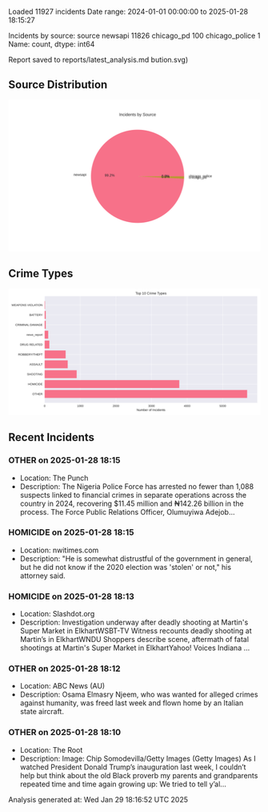 
Loaded 11927 incidents
Date range: 2024-01-01 00:00:00 to 2025-01-28 18:15:27

Incidents by source:
source
newsapi           11826
chicago_pd          100
chicago_police        1
Name: count, dtype: int64

Report saved to reports/latest_analysis.md
bution.svg)

## Source Distribution
![Source Distribution](images/source_distribution.svg)

## Crime Types
![Crime Types](images/crime_types.svg)

## Recent Incidents

### OTHER on 2025-01-28 18:15
- Location: The Punch
- Description: The Nigeria Police Force has arrested no fewer than 1,088 suspects linked to financial crimes in separate operations across the country in 2024, recovering $11.45 million and ₦142.26 billion in the process. The Force Public Relations Officer, Olumuyiwa Adejob…


### HOMICIDE on 2025-01-28 18:15
- Location: nwitimes.com
- Description: "He is somewhat distrustful of the government in general, but he did not know if the 2020 election was 'stolen' or not," his attorney said.


### HOMICIDE on 2025-01-28 18:13
- Location: Slashdot.org
- Description: Investigation underway after deadly shooting at Martin's Super Market in ElkhartWSBT-TV Witness recounts deadly shooting at Martin’s in ElkhartWNDU Shoppers describe scene, aftermath of fatal shootings at Martin's Super Market in ElkhartYahoo! Voices Indiana …


### OTHER on 2025-01-28 18:12
- Location: ABC News (AU)
- Description: Osama Elmasry Njeem, who was wanted for alleged crimes against humanity, was freed last week and flown home by an Italian state aircraft.


### OTHER on 2025-01-28 18:10
- Location: The Root
- Description: Image: Chip Somodevilla/Getty Images (Getty Images)
As I watched President Donald Trump’s inauguration last week, I couldn’t help but think about the old Black proverb my parents and grandparents repeated time and time again growing up: We tried to tell y’al…

Analysis generated at: Wed Jan 29 18:16:52 UTC 2025

